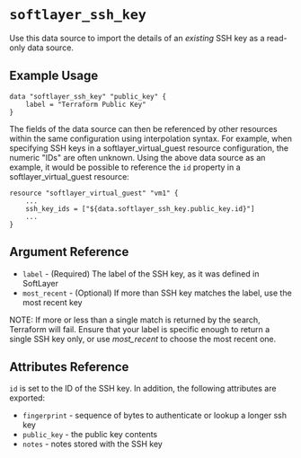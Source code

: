 # `softlayer_ssh_key`

Use this data source to import the details of an *existing* SSH key as a read-only data source.

## Example Usage

```hcl
data "softlayer_ssh_key" "public_key" {
    label = "Terraform Public Key"
}
```

The fields of the data source can then be referenced by other resources within the same configuration using
interpolation syntax. For example, when specifying SSH keys in a softlayer_virtual_guest resource configuration,
the numeric "IDs" are often unknown. Using the above data source as an example, it would be possible to
reference the `id` property in a softlayer_virtual_guest resource:

```hcl
resource "softlayer_virtual_guest" "vm1" {
    ...
    ssh_key_ids = ["${data.softlayer_ssh_key.public_key.id}"]
    ...
}
```

## Argument Reference

* `label` - (Required) The label of the SSH key, as it was defined in SoftLayer
* `most_recent` - (Optional) If more than SSH key matches the label, use the most recent key

NOTE: If more or less than a single match is returned by the search, Terraform will fail.
Ensure that your label is specific enough to return a single SSH key only,
or use *most_recent* to choose the most recent one.

## Attributes Reference

`id` is set to the ID of the SSH key.  In addition, the following attributes are exported:

* `fingerprint` - sequence of bytes to authenticate or lookup a longer ssh key
* `public_key` - the public key contents
* `notes` - notes stored with the SSH key
